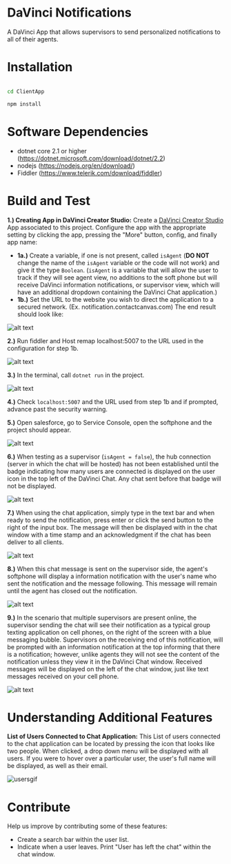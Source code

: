 # DaVinci Notifications

A DaVinci App that allows supervisors to send personalized notifications to all of their agents.

  

# Installation

```bash

cd ClientApp

npm install

```

  

# Software Dependencies

*  dotnet core 2.1 or higher (https://dotnet.microsoft.com/download/dotnet/2.2)
*  nodejs (https://nodejs.org/en/download/)
*  Fiddler (https://www.telerik.com/download/fiddler)

  

# Build and Test

**1.) Creating App in DaVinci Creator Studio:** Create a [DaVinci Creator Studio](https://studio-dev.contactcanvas.com/) App associated to this project.
Configure the app with the appropriate setting by clicking the app, pressing the "More" button, config, and finally app name:
*  **1a.)** Create a variable, if one is not present, called `isAgent` (**DO NOT** change the name of the `isAgent` variable or the code will not work) and give it the type `Boolean`. (`isAgent` is a variable that will allow the user to track if they will see agent view, no additions to the soft phone but will receive DaVinci information notifications, or supervisor view, which will have an additional dropdown containing the DaVinci Chat application.)
*  **1b.)** Set the URL to the website you wish to direct the application to a secured network.
(Ex. notification.contactcanvas.com)
The end result should look like:

![alt text](/ClientApp/src/assets/images/notification_config.png)

**2.)** Run fiddler and Host remap localhost:5007 to the URL used in the configuration for step 1b.

 ![alt text](/ClientApp/src/assets/images/host_remapping.png)

**3.)** In the terminal, call `dotnet run` in the project.

  ![alt text](/ClientApp/src/assets/images/dotnet_run.png)

**4.)** Check `localhost:5007` and the URL used from step 1b and if prompted, advance past the security warning.

**5.)** Open salesforce, go to Service Console, open the softphone and the project should appear.

   ![alt text](/ClientApp/src/assets/images/softphone_w_notification.png)

**6.)** When testing as a supervisor (`isAgent = false`), the hub connection (server in which the chat will be hosted) has not been established until the badge indicating how many users are connected is displayed on the user icon in the top left of the DaVinci Chat. Any chat sent before that badge will not be displayed.

![alt text](/ClientApp/src/assets/images/no_badge.png)

**7.)** When using the chat application, simply type in the text bar and when ready to send the notification, press enter or click the send button to the right of the input box. The message will then be displayed with in the chat window with a time stamp and an acknowledgment if the chat has been deliver to all clients.

![alt text](/ClientApp/src/assets/images/supervisor_notification.png)

**8.)** When this chat message is sent on the supervisor side, the agent's softphone will display a information notification with the user's name who sent the notification and the message following. This message will remain until the agent has closed out the notification.

![alt text](/ClientApp/src/assets/images/agent_receiving.png)

**9.)** In the scenario that multiple supervisors are present online, the supervisor sending the chat will see their notification as a typical group texting application on cell phones, on the right of the screen with a blue messaging bubble. Supervisors on the receiving end of this notification, will be prompted with an information notification at the top informing that there is a notification; however, unlike agents they will not see the content of the notification unless they view it in the DaVinci Chat window. Received messages will be displayed on the left of the chat window, just like text messages received on your cell phone.

![alt text](/ClientApp/src/assets/images/supervisor_receiving.png)
  

# Understanding Additional Features

**List of Users Connected to Chat Application:**
This List of users connected to the chat application can be located by pressing the icon that looks like two people. When clicked, a drop down menu will be displayed with all users. If you were to hover over a particular user, the user's full name will be displayed, as well as their email.

![usersgif](/ClientApp/src/assets/images/UsersGif.gif)
  

# Contribute
Help us improve by contributing some of these features:
*  Create a search bar within the user list.
*  Indicate when a user leaves. Print "User has left the chat" within the chat window.
